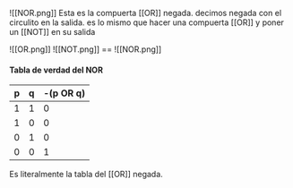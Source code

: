 ![[NOR.png]]
Esta es la compuerta [[OR]] negada. decimos negada con el circulito en la salida. es lo mismo que hacer una compuerta [[OR]] y poner un [[NOT]] en su salida 

![[OR.png]] ![[NOT.png]] == ![[NOR.png]]

#### Tabla de verdad del NOR

| p   | q   | -(p OR q) |
| --- | --- | --------- |
| 1   | 1   | 0         |
| 1   | 0   | 0         |
| 0   | 1   | 0         |
| 0   | 0   | 1         |
Es literalmente la tabla del [[OR]] negada.
